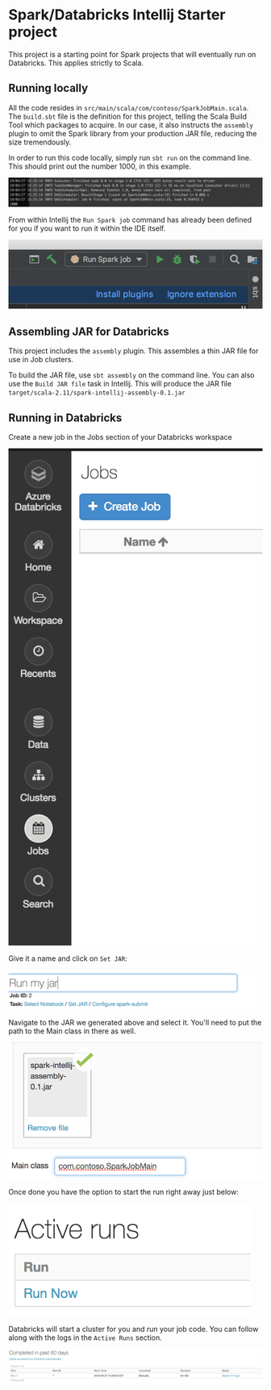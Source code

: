# Spark/Databricks Intellij Starter project

This project is a starting point for Spark projects that will eventually run on Databricks. This applies strictly to
Scala.

## Running locally

All the code resides in ``src/main/scala/com/contoso/SparkJobMain.scala``. The ``build.sbt`` file is the definition for
this project, telling the Scala Build Tool which packages to acquire. In our case, it also instructs the ``assembly``
plugin to omit the Spark library from your production JAR file, reducing the size tremendously.

In order to run this code locally, simply run ``sbt run`` on the command line. This should print out the number 1000, in
this example.

![run output](./images/local-result.png)

From within Intellij the ``Run Spark job`` command has already been defined for you if you want to run it within
the IDE itself.

![Run in intellij](./images/run-intellij.png)

## Assembling JAR for Databricks

This project includes the ``assembly`` plugin. This assembles a thin JAR file for use in Job clusters.

To build the JAR file, use ``sbt assembly`` on the command line. You can also use the ``Build JAR file`` task in
Intellij. This will produce the JAR file ``target/scala-2.11/spark-intellij-assembly-0.1.jar``

## Running in Databricks

Create a new job in the Jobs section of your Databricks workspace

![Jobs pane](./images/db-create-job.png)

Give it a name and click on ``Set JAR``:

![Create job](./images/db-create-job-jar.png)

Navigate to the JAR we generated above and select it. You'll need to put the path to the Main class in there as well.

![Upload JAR](./images/db-config-upload.png)

Once done you have the option to start the run right away just below:

![Run now](./images/db-runnow.png)

Databricks will start a cluster for you and run your job code. You can follow along with the logs in the ``Active Runs`` section.

![Active runs](./images/db-job-run.png)